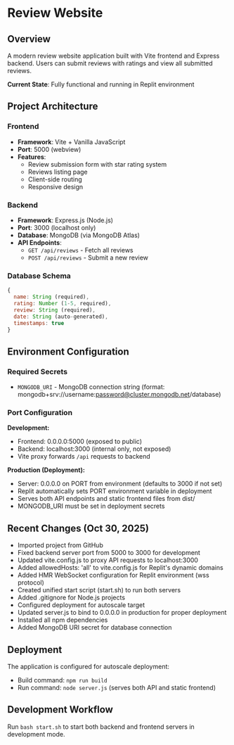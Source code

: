 # Review Website

## Overview
A modern review website application built with Vite frontend and Express backend. Users can submit reviews with ratings and view all submitted reviews.

**Current State**: Fully functional and running in Replit environment

## Project Architecture

### Frontend
- **Framework**: Vite + Vanilla JavaScript
- **Port**: 5000 (webview)
- **Features**:
  - Review submission form with star rating system
  - Reviews listing page
  - Client-side routing
  - Responsive design

### Backend
- **Framework**: Express.js (Node.js)
- **Port**: 3000 (localhost only)
- **Database**: MongoDB (via MongoDB Atlas)
- **API Endpoints**:
  - `GET /api/reviews` - Fetch all reviews
  - `POST /api/reviews` - Submit a new review

### Database Schema
```javascript
{
  name: String (required),
  rating: Number (1-5, required),
  review: String (required),
  date: String (auto-generated),
  timestamps: true
}
```

## Environment Configuration

### Required Secrets
- `MONGODB_URI` - MongoDB connection string (format: mongodb+srv://username:password@cluster.mongodb.net/database)

### Port Configuration
**Development:**
- Frontend: 0.0.0.0:5000 (exposed to public)
- Backend: localhost:3000 (internal only, not exposed)
- Vite proxy forwards `/api` requests to backend

**Production (Deployment):**
- Server: 0.0.0.0 on PORT from environment (defaults to 3000 if not set)
- Replit automatically sets PORT environment variable in deployment
- Serves both API endpoints and static frontend files from dist/
- MONGODB_URI must be set in deployment secrets

## Recent Changes (Oct 30, 2025)
- Imported project from GitHub
- Fixed backend server port from 5000 to 3000 for development
- Updated vite.config.js to proxy API requests to localhost:3000
- Added allowedHosts: 'all' to vite.config.js for Replit's dynamic domains
- Added HMR WebSocket configuration for Replit environment (wss protocol)
- Created unified start script (start.sh) to run both servers
- Added .gitignore for Node.js projects
- Configured deployment for autoscale target
- Updated server.js to bind to 0.0.0.0 in production for proper deployment
- Installed all npm dependencies
- Added MongoDB URI secret for database connection

## Deployment
The application is configured for autoscale deployment:
- Build command: `npm run build`
- Run command: `node server.js` (serves both API and static frontend)

## Development Workflow
Run `bash start.sh` to start both backend and frontend servers in development mode.
